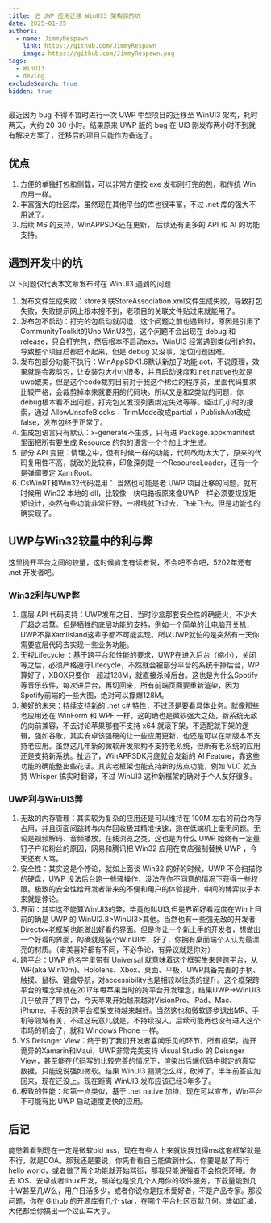 ```yaml
---
title: 记 UWP 应用迁移 WinUI3 架构踩的坑
date: 2025-01-25
authors:
  - name: JimmyRespawn
    link: https://github.com/JimmyRespawn
    image: https://github.com/JimmyRespawn.png
tags:
  - WinUI3
  - devlog
excludeSearch: true
hidden: true
---
```


最近因为 bug 不得不暂时进行一次 UWP 中型项目的迁移至 WinUI3 架构，耗时两天，大约 20-30 小时。结果原来 UWP 版的 bug 在 UI3 刚发布两小时不到就有解决方案了，迁移后的项目只能作为备选了。

## 优点

1. 方便的单独打包和侧载，可以非常方便按 exe 发布刚打完的包，和传统 Win 应用一样。
2. 丰富强大的社区库，虽然现在其他平台的库也很丰富，不过 .net 库的强大不用说了。
3. 后续 MS 的支持，WinAPPSDK还在更新， 后续还有更多的 API 和 AI 的功能支持。

## 遇到开发中的坑

以下问题仅代表本文章发布时在 WinUI3 遇到的问题

1. 发布文件生成失败：store关联StoreAssociation.xml文件生成失败，导致打包失败，失败提示网上根本搜不到，老项目的关联文件贴过来就能用了。
2. 发布包不启动：打完的包启动就闪退，这个问题之前也遇到过，原因是引用了CommunityToolkit的Uno WinU3包，这个问题不会出现在 debug 和 release，只会打完包，然后根本不启动exe，WinUI3 经常遇到类似引的包，导致整个项目启都启不起来，但是 debug 又没事，定位问题困难。
3. 发布包部分功能不执行：WinAppSDK1.6默认新加了功能 aot，不说原理，效果就是会裁剪包，让安装包大小小很多，并且启动速度和.net native也就是uwp媲美，但是这个code裁剪目前对于我这个稀烂的程序员，里面代码要求比较严格，会裁剪掉本来就要用的代码块。所以又是和2类似的问题，你debug根本看不出问题，打完包又发现列表绑定失效等等。经过几小时的搜索，通过 AllowUnsafeBlocks + TrimMode改成partial + PublishAot改成false，发布包终于正常了。
4. 生成包语言只有默认：x-generate不生效，只有进 Package.appxmanifest 里面把所有要生成 Resource 的包的语言一个个加上才生成。
5. 部分 API 变更：情理之中，但有时候一样的功能，代码改动太大了，原来的代码复用性不高，就改的比较麻，印象深刻是一个ResourceLoader，还有一个是弹窗要定 XamlRoot。
6. CsWinRT和Win32代码混用： 当然也可能是老 UWP 项目迁移的问题，就有时候用 Win32 本地的 dll，比较像一块电路板原来像UWP一样必须要规规矩矩设计，突然有些功能非常狂野，一根线就飞过去，飞来飞去。但是功能也的确实现了。

## UWP与Win32较量中的利与弊

这里抛开平台之间的较量，这时候肯定有读者说，不会吧不会吧，5202年还有 .net 开发者吧。

### Win32利与UWP弊

1. 底层 API 代码支持：UWP发布之日，当时沙盒那套安全性的确挺火，不少大厂趋之若鹜。但是牺牲的底层功能的支持，例如一个简单的让电脑开关机， UWP不靠XamlIsland这辈子都不可能实现。所以UWP就怕的是突然有一天你需要底层代码去实现一些业务功能。
2. 无视Lifecycle ：基于跨平台和性能的要求，UWP在进入后台（缩小），关闭等之后，必须严格遵守Lifecycle，不然就会被部分平台的系统干掉后台，WP算好了，XBOX只要你一超过128M，就直接杀掉后台。这也是为什么Spotify等音乐软件，每次进后台，再切回来，所有前端页面要重新渲染，因为Spotify前端的一些大图，绝对可以撑爆128M。
3. 美好的未来：持续支持新的 .net c# 特性，不过还是要看具体业务。就像那些老应用还在 WinForm 和 WPF 一样，这的确也是微软强大之处，新系统无敌的向前兼容，不去讨论苹果那套不支持 x64 就滚下架，不适配就下架的逻辑，强如谷歌，其实安卓该强硬的让一些应用更新，也还是可以在新版本不支持老应用。虽然这几年新的微软开发架构不支持老系统，但所有老系统的应用还是支持新系统。扯远了，WinAPPSDK月底就会发新的 AI Feature，靠这些功能的确能整出些花活。其实老框架也能支持新的热点功能，例如 VLC 就支持 Whisper 搞实时翻译，不过 WinUI3 这种新框架的确对于个人友好很多。

### UWP利与WinUI3弊

1. 无敌的内存管理：其实较为复杂的应用还是可以维持在 100M 左右的前台内存占用，并且页面间跳转与内存回收极其精准快速，跑在低端机上毫无问题。无论是视频解码、音频播放，在线浏览之类，这也是为什么 UWP 始终有一定量钉子户和粉丝的原因，网易和腾讯把 Win32 应用在商店强制替换 UWP ，今天还有人骂。
2. 安全性：其实这是个悖论，就如上面谈 Win32 的好的时候，UWP 不会扫描你的硬盘，UWP 没法后台跑一些骚操作，没法在你不同意的情况下获得一些权限。极致的安全性给开发者带来的不便和用户的体验提升，中间的博弈似乎本来就是悖论。
3. 界面：其实这不能算WinUI3的弊，毕竟他叫UI3,但是界面好看程度在Win上目前的确是 UWP 的 WinUI2.8>WinUI3>其他。当然也有一些强无敌的开发者Directx+老框架也能做出好看的界面。但是你让一个新上手的开发者，想做出一个好看的界面，的确就是装个WinUI库，好了，你拥有桌面端个人认为最漂亮的材质。（审美喜好都有不同，不必争论，有异议就是你对）
4. 跨平台：UWP 的名字里带有 Universal 就意味着这个框架生来是跨平台，从WP(aka Win10m)、Hololens、Xbox、桌面、平板，UWP具备完善的手柄、触摸、鼠标、键盘导航，对accessibility也是相较以往质的提升。这个框架跨平台的理念早就在2017年甩苹果当时的跨平台开发理念，结果UWP->WinUI3几乎放弃了跨平台，今天苹果开始越来越对VisionPro、iPad、Mac、iPhone、手表的跨平台框架支持越来越好。当然这也和微软逐步退出MR、手机等领域有关，不过这玩意儿就是，不持续投入，后续可能再也没有进入这个市场的机会了，就和 Windows Phone 一样。
5. VS Deisnger View：终于到了我们开发者喜闻乐见的环节，所有框架，抛开诡异的Xamarin和Maui，UWP非常完美支持 Visual Studio 的 Deisnger View，甚至能在代码写的比较完善的情况下，渲染出后端代码中绑定的真实数据，只能说说强如微软。结果 WinUI3 猜猜怎么样，砍掉了，半年前答应加回来，现在还没上。现在距离 WinUI3 发布应该已经3年多了。
6. 极致的性能：和第一点类似，基于 .net native 加持，现在可以宣布，Win平台不可能有比 UWP 启动速度更快的应用。

## 后记

能憋着看到现在一定是微软old ass，现在有些人上来就说我觉得ms这套框架就是不行，就是DOA。那我还是要说，你先看看自己能做到什么，你要是敲了两行hello world，或者做了两个功能就开始骂街，那我只能说强者不会抱怨环境。你去 iOS、安卓或者linux开发，照样也是没几个人用你的软件服务，下载量能到几十W甚至几W么，用户日活多少，或者你说你是技术爱好者，不是产品专家。那没问题，你在 Github 的开源库有几个 star，在哪个平台社区贡献几何。难如汇编，大佬都给你搞出一个过山车大亨。
